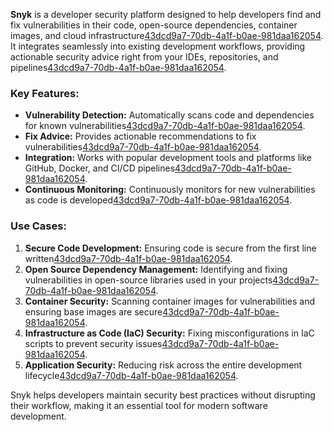 **Snyk** is a developer security platform designed to help developers find and fix vulnerabilities in their code, open-source dependencies, container images, and cloud infrastructure[43dcd9a7-70db-4a1f-b0ae-981daa162054](https://snyk.io/product/?citationMarker=43dcd9a7-70db-4a1f-b0ae-981daa162054 "1"). It integrates seamlessly into existing development workflows, providing actionable security advice right from your IDEs, repositories, and pipelines[43dcd9a7-70db-4a1f-b0ae-981daa162054](https://snyk.io/product/?citationMarker=43dcd9a7-70db-4a1f-b0ae-981daa162054 "1").

### Key Features:
- **Vulnerability Detection:** Automatically scans code and dependencies for known vulnerabilities[43dcd9a7-70db-4a1f-b0ae-981daa162054](https://app.snyk.io/login/?citationMarker=43dcd9a7-70db-4a1f-b0ae-981daa162054 "2").
- **Fix Advice:** Provides actionable recommendations to fix vulnerabilities[43dcd9a7-70db-4a1f-b0ae-981daa162054](https://snyk.io/product/?citationMarker=43dcd9a7-70db-4a1f-b0ae-981daa162054 "1").
- **Integration:** Works with popular development tools and platforms like GitHub, Docker, and CI/CD pipelines[43dcd9a7-70db-4a1f-b0ae-981daa162054](https://snyk.io/product/?citationMarker=43dcd9a7-70db-4a1f-b0ae-981daa162054 "1").
- **Continuous Monitoring:** Continuously monitors for new vulnerabilities as code is developed[43dcd9a7-70db-4a1f-b0ae-981daa162054](https://snyk.io/product/?citationMarker=43dcd9a7-70db-4a1f-b0ae-981daa162054 "1").

### Use Cases:
1. **Secure Code Development:** Ensuring code is secure from the first line written[43dcd9a7-70db-4a1f-b0ae-981daa162054](https://snyk.io/product/?citationMarker=43dcd9a7-70db-4a1f-b0ae-981daa162054 "1").
2. **Open Source Dependency Management:** Identifying and fixing vulnerabilities in open-source libraries used in your projects[43dcd9a7-70db-4a1f-b0ae-981daa162054](https://snyk.io/product/?citationMarker=43dcd9a7-70db-4a1f-b0ae-981daa162054 "1").
3. **Container Security:** Scanning container images for vulnerabilities and ensuring base images are secure[43dcd9a7-70db-4a1f-b0ae-981daa162054](https://snyk.io/product/?citationMarker=43dcd9a7-70db-4a1f-b0ae-981daa162054 "1").
4. **Infrastructure as Code (IaC) Security:** Fixing misconfigurations in IaC scripts to prevent security issues[43dcd9a7-70db-4a1f-b0ae-981daa162054](https://snyk.io/product/?citationMarker=43dcd9a7-70db-4a1f-b0ae-981daa162054 "1").
5. **Application Security:** Reducing risk across the entire development lifecycle[43dcd9a7-70db-4a1f-b0ae-981daa162054](https://snyk.io/product/?citationMarker=43dcd9a7-70db-4a1f-b0ae-981daa162054 "1").

Snyk helps developers maintain security best practices without disrupting their workflow, making it an essential tool for modern software development.
